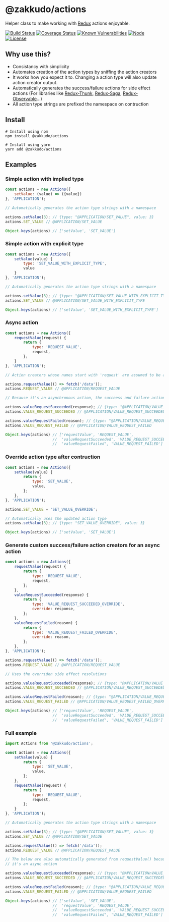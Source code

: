# @zakkudo/actions

Helper class to make working with [Redux](https://redux.js.org/) actions enjoyable.

[![Build Status](https://travis-ci.org/zakkudo/actions.svg?branch=master)](https://travis-ci.org/zakkudo/actions)
[![Coverage Status](https://coveralls.io/repos/github/zakkudo/actions/badge.svg?branch=master)](https://coveralls.io/github/zakkudo/actions?branch=master)
[![Known Vulnerabilities](https://snyk.io/test/github/zakkudo/actions/badge.svg)](https://snyk.io/test/github/zakkudo/actions)
[![Node](https://img.shields.io/node/v/@zakkudo/actions.svg)](https://nodejs.org/)
[![License](https://img.shields.io/npm/l/@zakkudo/actions.svg)](https://opensource.org/licenses/BSD-3-Clause)

## Why use this?

- Consistancy with simplicity
- Automates creation of the action types by sniffing the action creators
- It works how you expect it to.  Changing a action type will also update action creator output.
- Automatically generates the success/failure actions for side effect actions
  (For libraries like [Redux-Thunk](https://github.com/reduxjs/redux-thunk),
  [Redux-Saga](https://redux-saga.js.org/), [Redux-Observable](https://redux-observable.js.org/)...)
- All action type strings are prefixed the namespace on contruction

## Install

```console
# Install using npm
npm install @zakkudo/actions
```

``` console
# Install using yarn
yarn add @zakkudo/actions
```

## Examples

### Simple action with implied type
``` javascript
const actions = new Actions({
    setValue: (value) => ({value})
}, 'APPLICATION');

// Automatically generates the action type strings with a namespace

actions.setValue(3); // {type: "@APPLICATION/SET_VALUE", value: 3}
actions.SET_VALUE // @APPLICATION/SET_VALUE

Object.keys(actions) // ['setValue', 'SET_VALUE']
```

### Simple action with explicit type
``` javascript
const actions = new Actions({
    setValue(value) {
        type: 'SET_VALUE_WITH_EXPLICIT_TYPE',
        value
    }
}, 'APPLICATION');

// Automatically generates the action type strings with a namespace

actions.setValue(3); // {type: "@APPLICATION/SET_VALUE_WITH_EXPLICIT_TYPE", value: 3}
actions.SET_VALUE // @APPLICATION/SET_VALUE_WITH_EXPLICIT_TYPE

Object.keys(actions) // ['setValue', 'SET_VALUE_WITH_EXPLICIT_TYPE']
```

### Async action
``` javascript
const actions = new Actions({
    requestValue(request) {
        return {
            type: 'REQUEST_VALUE',
            request,
        };
    }
}, 'APPLICATION');

// Action creators whose names start with 'request' are assumed to be asynchronous actions

actions.requestValue(() => fetch('/data'));
actions.REQUEST_VALUE // @APPLICATION/REQUEST_VALUE

// Because it's an asynchronous action, the succeess and failure actions are also automatically generated.

actions.valueRequestSucceeded(response); // {type: "@APPLICATION/VALUE_REQUEST_SUCCEEDED", response}
actions.VALUE_REQUEST_SUCCEEDED // @APPLICATION/VALUE_REQUEST_SUCCEEDED

actions.valueRequestFailed(reason); // {type: "@APPLICATION/VALUE_REQUEST_FAILED", reason}
actions.VALUE_REQUEST_FAILED // @APPLICATION/VALUE_REQUEST_FAILED

Object.keys(actions) // ['requestValue', 'REQUEST_VALUE',
                     //  'valueRequestSucceeded', 'VALUE_REQUEST_SUCCEEDED",
                     //  'valueRequestFailed', 'VALUE_REQUEST_FAILED']
```

### Override action type after contruction
``` javascript
const actions = new Actions({
    setValue(value) {
        return {
            type: 'SET_VALUE',
            value,
        };
    },
}, 'APPLICATION');

actions.SET_VALUE = 'SET_VALUE_OVERRIDE';

// Automatically uses the updated action type
actions.setValue(3); // {type: "SET_VALUE_OVERRIDE", value: 3}

Object.keys(actions) // ['setValue', 'SET_VALUE']
```

### Generate custom success/failure action creators for an async action
``` javascript
const actions = new Actions({
    requestValue(request) {
        return {
            type: 'REQUEST_VALUE',
            request,
        };
    },
    valueRequestSucceeded(response) {
        return {
            type: 'VALUE_REQUEST_SUCCEEDED_OVERRIDE',
            override: response,
        };
    },
    valueRequestFailed(reason) {
        return {
            type: 'VALUE_REQUEST_FAILED_OVERRIDE',
            override: reason,
        };
    },
}, 'APPLICATION');

actions.requestValue(() => fetch('/data'));
actions.REQUEST_VALUE // @APPLICATION/REQUEST_VALUE

// Uses the overriden side effect resolutions

actions.valueRequestSucceeded(response); // {type: "@APPLICATION/VALUE_REQUEST_SUCCEEDED_OVERRIDE", override}
actions.VALUE_REQUEST_SUCCEEDED // @APPLICATION/VALUE_REQUEST_SUCCEEDED_OVERRIDE

actions.valueRequestFailed(reason); // {type: "@APPLICATION/VALUE_REQUEST_FAILED_OVERRID", override}
actions.VALUE_REQUEST_FAILED // @APPLICATION/VALUE_REQUEST_FAILED_OVERRIDE

Object.keys(actions) // ['requestValue', 'REQUEST_VALUE',
                     //  'valueRequestSucceeded', 'VALUE_REQUEST_SUCCEEDED",
                     //  'valueRequestFailed', 'VALUE_REQUEST_FAILED']
```

### Full example
``` javascript
import Actions from '@zakkudo/actions';

const actions = new Actions({
    setValue(value) {
        return {
            type: 'SET_VALUE',
            value,
        };
    },
    requestValue(request) {
        return {
            type: 'REQUEST_VALUE',
            request,
        };
    }
}, 'APPLICATION');

// Automatically generates the action type strings with a namespace

actions.setValue(3); // {type: "@APPLICATION/SET_VALUE", value: 3}
actions.SET_VALUE // @APPLICATION/SET_VALUE

actions.requestValue(() => fetch('/data'));
actions.REQUEST_VALUE // @APPLICATION/REQUEST_VALUE

// The below are also automatically generated from requestValue() because
// it's an async action

actions.valueRequestSucceeded(response); // {type: "@APPLICATIONnVALUE_REQUEST_SUCCEEDED", response}
actions.VALUE_REQUEST_SUCCEEDED // @APPLICATION/VALUE_REQUEST_SUCCEEDED

actions.valueRequestFailed(reason); // {type: "@APPLICATION/VALUE_REQUEST_FAILED", reason}
actions.VALUE_REQUEST_FAILED // @APPLICATION/VALUE_REQUEST_FAILED

Object.keys(actions) // ['setValue', 'SET_VALUE',
                     //  'requestValue', 'REQUEST_VALUE',
                     //  'valueRequestSucceeded', 'VALUE_REQUEST_SUCCEEDED",
                     //  'valueRequestFailed', 'VALUE_REQUEST_FAILED']
```
